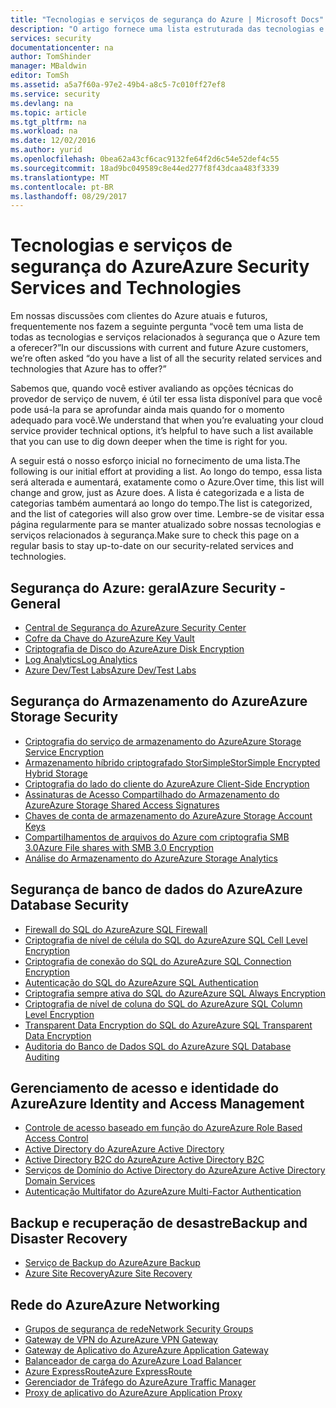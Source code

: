 ```yaml
---
title: "Tecnologias e serviços de segurança do Azure | Microsoft Docs"
description: "O artigo fornece uma lista estruturada das tecnologias e serviços de segurança do Azure."
services: security
documentationcenter: na
author: TomShinder
manager: MBaldwin
editor: TomSh
ms.assetid: a5a7f60a-97e2-49b4-a8c5-7c010ff27ef8
ms.service: security
ms.devlang: na
ms.topic: article
ms.tgt_pltfrm: na
ms.workload: na
ms.date: 12/02/2016
ms.author: yurid
ms.openlocfilehash: 0bea62a43cf6cac9132fe64f2d6c54e52def4c55
ms.sourcegitcommit: 18ad9bc049589c8e44ed277f8f43dcaa483f3339
ms.translationtype: MT
ms.contentlocale: pt-BR
ms.lasthandoff: 08/29/2017
---
```

# <a name="azure-security-services-and-technologies"></a><span data-ttu-id="b7024-103">Tecnologias e serviços de segurança do Azure</span><span class="sxs-lookup"><span data-stu-id="b7024-103">Azure Security Services and Technologies</span></span>
<span data-ttu-id="b7024-104">Em nossas discussões com clientes do Azure atuais e futuros, frequentemente nos fazem a seguinte pergunta “você tem uma lista de todas as tecnologias e serviços relacionados à segurança que o Azure tem a oferecer?”</span><span class="sxs-lookup"><span data-stu-id="b7024-104">In our discussions with current and future Azure customers, we’re often asked “do you have a list of all the security related services and technologies that Azure has to offer?”</span></span>

<span data-ttu-id="b7024-105">Sabemos que, quando você estiver avaliando as opções técnicas do provedor de serviço de nuvem, é útil ter essa lista disponível para que você pode usá-la para se aprofundar ainda mais quando for o momento adequado para você.</span><span class="sxs-lookup"><span data-stu-id="b7024-105">We understand that when you’re evaluating your cloud service provider technical options, it’s helpful to have such a list available that you can use to dig down deeper when the time is right for you.</span></span>

<span data-ttu-id="b7024-106">A seguir está o nosso esforço inicial no fornecimento de uma lista.</span><span class="sxs-lookup"><span data-stu-id="b7024-106">The following is our initial effort at providing a list.</span></span> <span data-ttu-id="b7024-107">Ao longo do tempo, essa lista será alterada e aumentará, exatamente como o Azure.</span><span class="sxs-lookup"><span data-stu-id="b7024-107">Over time, this list will change and grow, just as Azure does.</span></span> <span data-ttu-id="b7024-108">A lista é categorizada e a lista de categorias também aumentará ao longo do tempo.</span><span class="sxs-lookup"><span data-stu-id="b7024-108">The list is categorized, and the list of categories will also grow over time.</span></span> <span data-ttu-id="b7024-109">Lembre-se de visitar essa página regularmente para se manter atualizado sobre nossas tecnologias e serviços relacionados à segurança.</span><span class="sxs-lookup"><span data-stu-id="b7024-109">Make sure to check this page on a regular basis to stay up-to-date on our security-related services and technologies.</span></span>

## <a name="azure-security---general"></a><span data-ttu-id="b7024-110">Segurança do Azure: geral</span><span class="sxs-lookup"><span data-stu-id="b7024-110">Azure Security - General</span></span>
* [<span data-ttu-id="b7024-111">Central de Segurança do Azure</span><span class="sxs-lookup"><span data-stu-id="b7024-111">Azure Security Center</span></span>](https://azure.microsoft.com/documentation/services/security-center/)
* [<span data-ttu-id="b7024-112">Cofre da Chave do Azure</span><span class="sxs-lookup"><span data-stu-id="b7024-112">Azure Key Vault</span></span>](https://azure.microsoft.com/documentation/services/key-vault/)
* [<span data-ttu-id="b7024-113">Criptografia de Disco do Azure</span><span class="sxs-lookup"><span data-stu-id="b7024-113">Azure Disk Encryption</span></span>](azure-security-disk-encryption.md)
* [<span data-ttu-id="b7024-114">Log Analytics</span><span class="sxs-lookup"><span data-stu-id="b7024-114">Log Analytics</span></span>](../log-analytics/log-analytics-overview.md)
* [<span data-ttu-id="b7024-115">Azure Dev/Test Labs</span><span class="sxs-lookup"><span data-stu-id="b7024-115">Azure Dev/Test Labs</span></span>](https://azure.microsoft.com/documentation/services/devtest-lab/)

## <a name="azure-storage-security"></a><span data-ttu-id="b7024-116">Segurança do Armazenamento do Azure</span><span class="sxs-lookup"><span data-stu-id="b7024-116">Azure Storage Security</span></span>
* [<span data-ttu-id="b7024-117">Criptografia do serviço de armazenamento do Azure</span><span class="sxs-lookup"><span data-stu-id="b7024-117">Azure Storage Service Encryption</span></span>](../storage/common/storage-service-encryption.md)
* [<span data-ttu-id="b7024-118">Armazenamento híbrido criptografado StorSimple</span><span class="sxs-lookup"><span data-stu-id="b7024-118">StorSimple Encrypted Hybrid Storage</span></span>](https://azure.microsoft.com/documentation/services/storsimple/)
* [<span data-ttu-id="b7024-119">Criptografia do lado do cliente do Azure</span><span class="sxs-lookup"><span data-stu-id="b7024-119">Azure Client-Side Encryption</span></span>](../storage/common/storage-client-side-encryption.md)
* [<span data-ttu-id="b7024-120">Assinaturas de Acesso Compartilhado do Armazenamento do Azure</span><span class="sxs-lookup"><span data-stu-id="b7024-120">Azure Storage Shared Access Signatures</span></span>](../storage/common/storage-dotnet-shared-access-signature-part-1.md)
* [<span data-ttu-id="b7024-121">Chaves de conta de armazenamento do Azure</span><span class="sxs-lookup"><span data-stu-id="b7024-121">Azure Storage Account Keys</span></span>](../storage/common/storage-create-storage-account.md)
* [<span data-ttu-id="b7024-122">Compartilhamentos de arquivos do Azure com criptografia SMB 3.0</span><span class="sxs-lookup"><span data-stu-id="b7024-122">Azure File shares with SMB 3.0 Encryption</span></span>](../storage/files/storage-dotnet-how-to-use-files.md)
* [<span data-ttu-id="b7024-123">Análise do Armazenamento do Azure</span><span class="sxs-lookup"><span data-stu-id="b7024-123">Azure Storage Analytics</span></span>](https://msdn.microsoft.com/library/hh343270.aspx)

## <a name="azure-database-security"></a><span data-ttu-id="b7024-124">Segurança de banco de dados do Azure</span><span class="sxs-lookup"><span data-stu-id="b7024-124">Azure Database Security</span></span>
* [<span data-ttu-id="b7024-125">Firewall do SQL do Azure</span><span class="sxs-lookup"><span data-stu-id="b7024-125">Azure SQL Firewall</span></span>](../sql-database/sql-database-firewall-configure.md)
* [<span data-ttu-id="b7024-126">Criptografia de nível de célula do SQL do Azure</span><span class="sxs-lookup"><span data-stu-id="b7024-126">Azure SQL Cell Level Encryption</span></span>](https://blogs.msdn.microsoft.com/sqlsecurity/2015/05/12/recommendations-for-using-cell-level-encryption-in-azure-sql-database/)
* [<span data-ttu-id="b7024-127">Criptografia de conexão do SQL do Azure</span><span class="sxs-lookup"><span data-stu-id="b7024-127">Azure SQL Connection Encryption</span></span>](../sql-database/sql-database-control-access.md)
* [<span data-ttu-id="b7024-128">Autenticação do SQL do Azure</span><span class="sxs-lookup"><span data-stu-id="b7024-128">Azure SQL Authentication</span></span>](../sql-database/sql-database-control-access.md)
* [<span data-ttu-id="b7024-129">Criptografia sempre ativa do SQL do Azure</span><span class="sxs-lookup"><span data-stu-id="b7024-129">Azure SQL Always Encryption</span></span>](https://msdn.microsoft.com/library/mt163865.aspx)
* [<span data-ttu-id="b7024-130">Criptografia de nível de coluna do SQL do Azure</span><span class="sxs-lookup"><span data-stu-id="b7024-130">Azure SQL Column Level Encryption</span></span>](https://msdn.microsoft.com/library/ms179331.aspx)
* [<span data-ttu-id="b7024-131">Transparent Data Encryption do SQL do Azure</span><span class="sxs-lookup"><span data-stu-id="b7024-131">Azure SQL Transparent Data Encryption</span></span>](https://msdn.microsoft.com/library/dn948096.aspx)
* [<span data-ttu-id="b7024-132">Auditoria do Banco de Dados SQL do Azure</span><span class="sxs-lookup"><span data-stu-id="b7024-132">Azure SQL Database Auditing</span></span>](../sql-database/sql-database-auditing.md)

## <a name="azure-identity-and-access-management"></a><span data-ttu-id="b7024-133">Gerenciamento de acesso e identidade do Azure</span><span class="sxs-lookup"><span data-stu-id="b7024-133">Azure Identity and Access Management</span></span>
* [<span data-ttu-id="b7024-134">Controle de acesso baseado em função do Azure</span><span class="sxs-lookup"><span data-stu-id="b7024-134">Azure Role Based Access Control</span></span>](../active-directory/role-based-access-control-configure.md)
* [<span data-ttu-id="b7024-135">Active Directory do Azure</span><span class="sxs-lookup"><span data-stu-id="b7024-135">Azure Active Directory</span></span>](../active-directory/active-directory-whatis.md)
* [<span data-ttu-id="b7024-136">Active Directory B2C do Azure</span><span class="sxs-lookup"><span data-stu-id="b7024-136">Azure Active Directory B2C</span></span>](../active-directory-b2c/active-directory-b2c-get-started.md)
* [<span data-ttu-id="b7024-137">Serviços de Domínio do Active Directory do Azure</span><span class="sxs-lookup"><span data-stu-id="b7024-137">Azure Active Directory Domain Services</span></span>](../active-directory-domain-services/active-directory-ds-overview.md)
* [<span data-ttu-id="b7024-138">Autenticação Multifator do Azure</span><span class="sxs-lookup"><span data-stu-id="b7024-138">Azure Multi-Factor Authentication</span></span>](../multi-factor-authentication/multi-factor-authentication.md)

## <a name="backup-and-disaster-recovery"></a><span data-ttu-id="b7024-139">Backup e recuperação de desastre</span><span class="sxs-lookup"><span data-stu-id="b7024-139">Backup and Disaster Recovery</span></span>
* [<span data-ttu-id="b7024-140">Serviço de Backup do Azure</span><span class="sxs-lookup"><span data-stu-id="b7024-140">Azure Backup</span></span>](https://azure.microsoft.com/documentation/services/backup/)
* [<span data-ttu-id="b7024-141">Azure Site Recovery</span><span class="sxs-lookup"><span data-stu-id="b7024-141">Azure Site Recovery</span></span>](https://azure.microsoft.com/documentation/services/site-recovery/)

## <a name="azure-networking"></a><span data-ttu-id="b7024-142">Rede do Azure</span><span class="sxs-lookup"><span data-stu-id="b7024-142">Azure Networking</span></span>
* [<span data-ttu-id="b7024-143">Grupos de segurança de rede</span><span class="sxs-lookup"><span data-stu-id="b7024-143">Network Security Groups</span></span>](../virtual-network/virtual-networks-nsg.md)
* [<span data-ttu-id="b7024-144">Gateway de VPN do Azure</span><span class="sxs-lookup"><span data-stu-id="b7024-144">Azure VPN Gateway</span></span>](../vpn-gateway/vpn-gateway-about-vpngateways.md)
* [<span data-ttu-id="b7024-145">Gateway de Aplicativo do Azure</span><span class="sxs-lookup"><span data-stu-id="b7024-145">Azure Application Gateway</span></span>](../application-gateway/application-gateway-introduction.md)
* [<span data-ttu-id="b7024-146">Balanceador de carga do Azure</span><span class="sxs-lookup"><span data-stu-id="b7024-146">Azure Load Balancer</span></span>](../load-balancer/load-balancer-overview.md)
* [<span data-ttu-id="b7024-147">Azure ExpressRoute</span><span class="sxs-lookup"><span data-stu-id="b7024-147">Azure ExpressRoute</span></span>](../expressroute/expressroute-introduction.md)
* [<span data-ttu-id="b7024-148">Gerenciador de Tráfego do Azure</span><span class="sxs-lookup"><span data-stu-id="b7024-148">Azure Traffic Manager</span></span>](../traffic-manager/traffic-manager-overview.md)
* [<span data-ttu-id="b7024-149">Proxy de aplicativo do Azure</span><span class="sxs-lookup"><span data-stu-id="b7024-149">Azure Application Proxy</span></span>](../active-directory/active-directory-application-proxy-enable.md)
